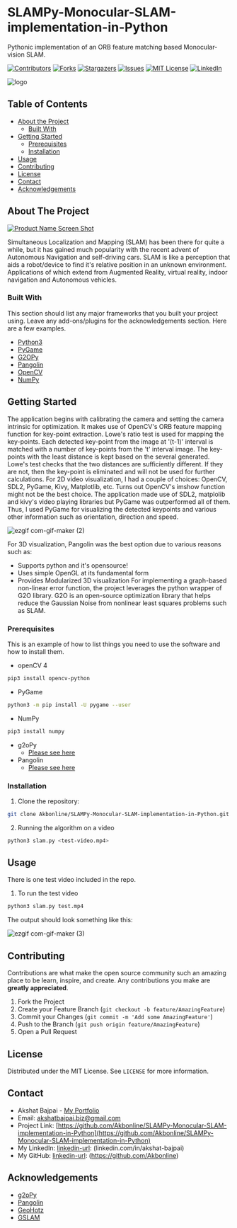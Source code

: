 # SLAMPy-Monocular-SLAM-implementation-in-Python
Pythonic implementation of an ORB feature matching based Monocular-vision SLAM. 
<!--
*** Thanks for checking out the application. If you have a suggestion that would
*** make this better, please fork the repo and create a pull request or simply open
*** an issue with the tag "Added this change".
-->





<!-- PROJECT SHIELDS -->
<!--
*** I'm using markdown "reference style" links for readability.
*** Reference links are enclosed in brackets [ ] instead of parentheses ( ).
*** See the bottom of this document for the declaration of the reference variables
*** for contributors-url, forks-url, etc. This is an optional, concise syntax you may use.
*** https://www.markdownguide.org/basic-syntax/#reference-style-links
-->
[![Contributors][contributors-shield]][contributors-url]
[![Forks][forks-shield]][forks-url]
[![Stargazers][stars-shield]][stars-url]
[![Issues][issues-shield]][issues-url]
[![MIT License][license-shield]][license-url]
[![LinkedIn][linkedin-shield]][linkedin-url]



<!-- PROJECT LOGO -->
![logo](https://user-images.githubusercontent.com/35187768/97795512-429c1f80-1bc4-11eb-9580-8a5bf63d839a.png)

<!-- TABLE OF CONTENTS -->
## Table of Contents

* [About the Project](#about-the-project)
  * [Built With](#built-with)
* [Getting Started](#getting-started)
  * [Prerequisites](#prerequisites)
  * [Installation](#installation)
* [Usage](#usage)
* [Contributing](#contributing)
* [License](#license)
* [Contact](#contact)
* [Acknowledgements](#acknowledgements)



<!-- ABOUT THE PROJECT -->
## About The Project

[![Product Name Screen Shot][product-screenshot]](https://example.com)

Simultaneous Localization and Mapping (SLAM) has been there for quite a while, but it has gained much popularity with the recent advent of Autonomous Navigation and self-driving cars. SLAM is like a perception that aids a robot/device to find it's relative position in an unknown environment. Applications of which extend from Augmented Reality, virtual reality, indoor navigation and Autonomous vehicles. 

### Built With
This section should list any major frameworks that you built your project using. Leave any add-ons/plugins for the acknowledgements section. Here are a few examples.
* [Python3](https://www.python.org/download/releases/3.0/)
* [PyGame](https://www.pygame.org/)
* [G2OPy](https://github.com/uoip/g2opy)
* [Pangolin](https://github.com/uoip/pangolin)
* [OpenCV](https://pypi.org/project/opencv-python/)
* [NumPy](https://numpy.org/)


<!-- GETTING STARTED -->
## Getting Started
The application begins with calibrating the camera and setting the camera intrinsic for optimization. It makes use of OpenCV's ORB feature mapping function for key-point extraction. Lowe's ratio test is used for mapping the key-points. Each detected key-point from the image at '(t-1)' interval is matched with a number of key-points from the 't' interval image. The key-points with the least distance is kept based on the several generated. Lowe's test checks that the two distances are sufficiently different. If they are not, then the key-point is eliminated and will not be used for further calculations. For 2D video visualization, I had a couple of choices: OpenCV, SDL2, PyGame, Kivy, Matplotlib, etc. Turns out OpenCV's imshow function might not be the best choice. The application made use of SDL2, matplolib and kivy's video playing libraries but PyGame was outperformed all of them. Thus, I used PyGame for visualizing the detected keypoints and various other information such as orientation, direction and speed.

![ezgif com-gif-maker (2)](https://user-images.githubusercontent.com/35187768/97795406-159b3d00-1bc3-11eb-9a7e-2f8caef2bac9.gif)


For 3D visualization, Pangolin was the best option due to various reasons such as:

* Supports python and it's opensource!
* Uses simple OpenGL at its fundamental form
* Provides Modularized 3D visualization
For implementing a graph-based non-linear error function, the project leverages the python wrapper of G2O library. G2O is an open-source optimization library that helps reduce the Gaussian Noise from nonlinear least squares problems such as SLAM.

### Prerequisites

This is an example of how to list things you need to use the software and how to install them.
* openCV 4
```sh
pip3 install opencv-python
```
* PyGame
```sh
python3 -m pip install -U pygame --user
```
* NumPy
```sh
pip3 install numpy
```
* g2oPy
  * [Please see here](https://github.com/uoip/g2opy)
* Pangolin
  * [Please see here](https://github.com/uoip/pangolin)

### Installation

1. Clone the repository:
```sh
git clone Akbonline/SLAMPy-Monocular-SLAM-implementation-in-Python.git
```
2. Running the algorithm on a video
```sh
python3 slam.py <test-video.mp4>
```

<!-- USAGE EXAMPLES -->
## Usage

There is one test video included in the repo.

1. To run the test video
```sh
python3 slam.py test.mp4
```
The output should look something like this:

![ezgif com-gif-maker (3)](https://user-images.githubusercontent.com/35187768/97795404-1207b600-1bc3-11eb-95e7-5dbcd1419310.gif)

<!-- CONTRIBUTING -->
## Contributing

Contributions are what make the open source community such an amazing place to be learn, inspire, and create. Any contributions you make are **greatly appreciated**.

1. Fork the Project
2. Create your Feature Branch (`git checkout -b feature/AmazingFeature`)
3. Commit your Changes (`git commit -m 'Add some AmazingFeature'`)
4. Push to the Branch (`git push origin feature/AmazingFeature`)
5. Open a Pull Request



<!-- LICENSE -->
## License

Distributed under the MIT License. See `LICENSE` for more information.



<!-- CONTACT -->
## Contact

* Akshat Bajpai - [My Portfolio](https://www.akbexpo.com) 
* Email: akshatbajpai.biz@gmail.com
* Project Link: [https://github.com/Akbonline/SLAMPy-Monocular-SLAM-implementation-in-Python](https://github.com/Akbonline/SLAMPy-Monocular-SLAM-implementation-in-Python)
* My LinkedIn: [linkedin-url]: (linkedin.com/in/akshat-bajpai)
* My GitHub: [linkedin-url]: (https://github.com/Akbonline)


<!-- ACKNOWLEDGEMENTS -->
## Acknowledgements
* [g2oPy](https://github.com/uoip/g2opy)
* [Pangolin](https://github.com/uoip/pangolin)
* [GeoHotz](https://github.com/geohot)
* [GSLAM](https://github.com/zdzhaoyong/GSLAM)

[contributors-shield]: https://img.shields.io/github/contributors/Akbonline/SLAMPy-Monocular-SLAM-implementation-in-Python.svg?style=flat-square
[contributors-url]: https://github.com/Akbonline/SLAMPy-Monocular-SLAM-implementation-in-Python/graphs/contributors
[forks-shield]: https://img.shields.io/github/forks/Akbonline/SLAMPy-Monocular-SLAM-implementation-in-Python.svg?style=flat-square
[forks-url]: https://github.com/Akbonline/SLAMPy-Monocular-SLAM-implementation-in-Python/network/members
[stars-shield]: https://img.shields.io/github/stars/Akbonline/SLAMPy-Monocular-SLAM-implementation-in-Python.svg?style=flat-square
[stars-url]: https://github.com/Akbonline/SLAMPy-Monocular-SLAM-implementation-in-Python/stargazers
[issues-shield]: https://img.shields.io/github/issues/Akbonline/SLAMPy-Monocular-SLAM-implementation-in-Python.svg?style=flat-square
[issues-url]: https://github.com/Akbonline/SLAMPy-Monocular-SLAM-implementation-in-Python/issues
[license-shield]: https://img.shields.io/github/license/Akbonline/SLAMPy-Monocular-SLAM-implementation-in-Python.svg?style=flat-square
[license-url]: https://github.com/Akbonline/SLAMPy-Monocular-SLAM-implementation-in-Python
[linkedin-shield]: https://img.shields.io/badge/-LinkedIn-black.svg?style=flat-square&logo=linkedin&colorB=555
[linkedin-url]: linkedin.com/in/akshat-bajpai
[product-screenshot]: https://user-images.githubusercontent.com/35187768/97795404-1207b600-1bc3-11eb-95e7-5dbcd1419310.gif

